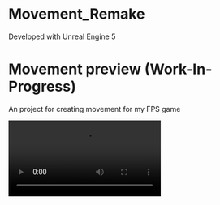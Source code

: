 # Movement_Remake

Developed with Unreal Engine 5

# Movement preview (Work-In-Progress)

An project for creating movement for my FPS game

<video src="MovementDemo.mp4" controls></video>